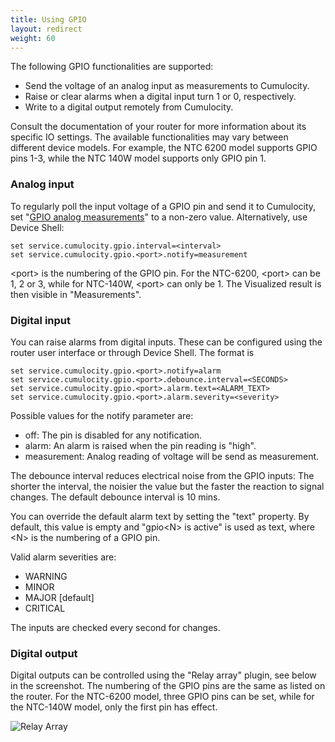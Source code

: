 ```yaml
---
title: Using GPIO
layout: redirect
weight: 60
---
```


The following GPIO functionalities are supported:

* Send the voltage of an analog input as measurements to Cumulocity.
* Raise or clear alarms when a digital input turn 1 or 0, respectively.
* Write to a digital output remotely from Cumulocity.

Consult the documentation of your router for more information about its specific IO settings. The available functionalities may vary between different device models. For example, the NTC 6200 model supports GPIO pins 1-3, while the NTC 140W model supports only GPIO pin 1.

### Analog input

To regularly poll the input voltage of a GPIO pin and send it to Cumulocity, set "[GPIO analog measurements](#configure)" to a non-zero value. Alternatively, use Device Shell:

	set service.cumulocity.gpio.interval=<interval>
	set service.cumulocity.gpio.<port>.notify=measurement

&lt;port&gt; is the numbering of the GPIO pin. For the NTC-6200, &lt;port&gt; can be 1, 2 or 3, while for NTC-140W, &lt;port&gt; can only be 1. The Visualized result is then visible in "Measurements".

### Digital input

You can raise alarms from digital inputs. These can be configured using the router user interface or through Device Shell. The format is

	set service.cumulocity.gpio.<port>.notify=alarm
	set service.cumulocity.gpio.<port>.debounce.interval=<SECONDS>
	set service.cumulocity.gpio.<port>.alarm.text=<ALARM_TEXT>
	set service.cumulocity.gpio.<port>.alarm.severity=<severity>

Possible values for the notify parameter are:

* off: The pin is disabled for any notification.
* alarm: An alarm is raised when the pin reading is "high".
* measurement: Analog reading of voltage will be send as measurement.

The debounce interval reduces electrical noise from the GPIO inputs: The shorter the interval, the noisier the value but the faster the reaction to signal changes. The default debounce interval is 10 mins.

You can override the default alarm text by setting the "text" property. By default, this value is empty and "gpio&lt;N&gt; is active" is used as text, where &lt;N&gt; is the numbering of a GPIO pin.

Valid alarm severities are:

 * WARNING
 * MINOR
 * MAJOR [default]
 * CRITICAL

The inputs are checked every second for changes.

### Digital output

Digital outputs can be controlled using the "Relay array" plugin, see below in the screenshot. The numbering of the GPIO pins are the same as listed on the router. For the NTC-6200 model, three GPIO pins can be set, while for the NTC-140W model, only the first pin has effect.

![Relay Array](/images/devices/netcomm/relayarray.png)

